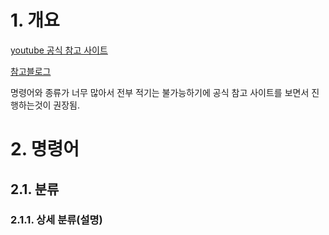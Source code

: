 # 1. 개요

[youtube 공식 참고 사이트](https://developers.google.com/youtube/v3/docs)

[참고블로그](https://www.dinolabs.ai/385?category=1237669)

명령어와 종류가 너무 많아서 전부 적기는 불가능하기에
공식 참고 사이트를 보면서 진행하는것이 권장됨.

# 2. 명령어

## 2.1. 분류

### 2.1.1. 상세 분류(설명)

